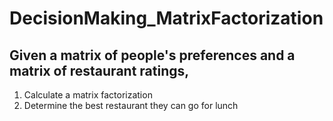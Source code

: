 # DecisionMaking_MatrixFactorization

## Given a matrix of people's preferences and a matrix of restaurant ratings, 
1. Calculate a matrix factorization
2. Determine the best restaurant they can go for lunch 
